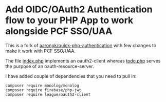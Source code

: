 # Add OIDC/OAuth2 Authentication flow to your PHP App to work alongside PCF SSO/UAA

This is a fork of [aaronpk/quick-php-authentication](https://github.com/aaronpk/quick-php-authentication) with few changes to make it work with PCF SSO/UAA.

The file [index.php](index.php) implements an oauth2-client whereas [todo.php](todo.php) serves the purpose of an oauth-resource-server.

I have added couple of dependencies that you need to pull in:
```shell script
composer require monolog/monolog
composer require firebase/php-jwt
composer require league/oauth2-client
```
